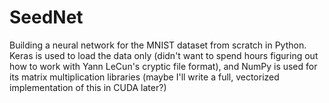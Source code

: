 # SeedNet
Building a neural network for the MNIST dataset from scratch in Python.
Keras is used to load the data only (didn't want to spend hours figuring out how to work with Yann LeCun's cryptic file format), and NumPy is used for its matrix multiplication libraries (maybe I'll write a full, vectorized implementation of this in CUDA later?)
